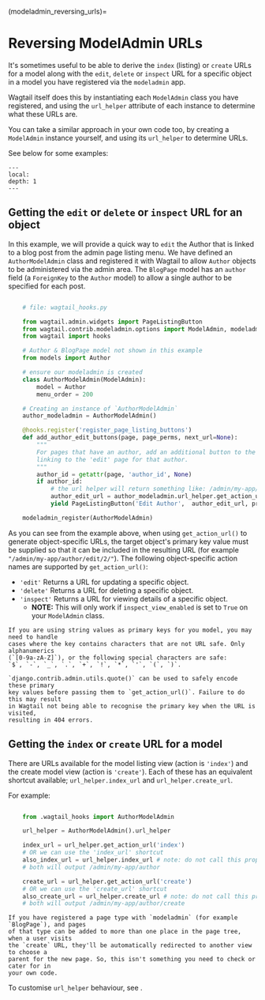 (modeladmin_reversing_urls)=

# Reversing ModelAdmin URLs

It's sometimes useful to be able to derive the `index` (listing) or
`create` URLs for a model along with the `edit`, `delete` or
`inspect` URL for a specific object in a model you have registered via
the `modeladmin` app.

Wagtail itself does this by instantiating each `ModelAdmin` class you have
registered, and using the `url_helper` attribute of each instance to
determine what these URLs are.

You can take a similar approach in your own code too, by creating a
`ModelAdmin` instance yourself, and using its `url_helper`
to determine URLs.

See below for some examples:

```{contents}
---
local:
depth: 1
---
```

## Getting the `edit` or `delete` or `inspect` URL for an object

In this example, we will provide a quick way to `edit` the Author that is
linked to a blog post from the admin page listing menu. We have defined
an `AuthorModelAdmin` class and registered it with Wagtail to allow
`Author` objects to be administered via the admin area. The `BlogPage`
model has an `author` field (a `ForeignKey` to the `Author` model)
to allow a single author to be specified for each post.

```python

    # file: wagtail_hooks.py

    from wagtail.admin.widgets import PageListingButton
    from wagtail.contrib.modeladmin.options import ModelAdmin, modeladmin_register
    from wagtail import hooks

    # Author & BlogPage model not shown in this example
    from models import Author

    # ensure our modeladmin is created
    class AuthorModelAdmin(ModelAdmin):
        model = Author
        menu_order = 200

    # Creating an instance of `AuthorModelAdmin`
    author_modeladmin = AuthorModelAdmin()

    @hooks.register('register_page_listing_buttons')
    def add_author_edit_buttons(page, page_perms, next_url=None):
        """
        For pages that have an author, add an additional button to the page listing,
        linking to the 'edit' page for that author.
        """
        author_id = getattr(page, 'author_id', None)
        if author_id:
            # the url helper will return something like: /admin/my-app/author/edit/2/
            author_edit_url = author_modeladmin.url_helper.get_action_url('edit', author_id)
            yield PageListingButton('Edit Author',  author_edit_url, priority=10)

    modeladmin_register(AuthorModelAdmin)
```

As you can see from the example above, when using `get_action_url()` to
generate object-specific URLs, the target object's primary key value must be supplied
so that it can be included in the resulting URL (for example `"/admin/my-app/author/edit/2/"`).
The following object-specific action names are supported by `get_action_url()`:

-   `'edit'` Returns a URL for updating a specific object.
-   `'delete'` Returns a URL for deleting a specific object.
-   `'inspect'` Returns a URL for viewing details of a specific object.
    -   **NOTE:** This will only work if `inspect_view_enabled` is set to `True` on your `ModelAdmin` class.

```{note}
If you are using string values as primary keys for you model, you may need to handle
cases where the key contains characters that are not URL safe. Only alphanumerics
(`[0-9a-zA-Z]`), or the following special characters are safe:
`$`, `-`, `_`, `.`, `+`, `!`, `*`, `'`, `(`, `)`.

`django.contrib.admin.utils.quote()` can be used to safely encode these primary
key values before passing them to `get_action_url()`. Failure to do this may result
in Wagtail not being able to recognise the primary key when the URL is visited,
resulting in 404 errors.
```

## Getting the `index` or `create` URL for a model

There are URLs available for the model listing view (action is `'index'`) and
the create model view (action is `'create'`). Each of these has an equivalent
shortcut available; `url_helper.index_url` and `url_helper.create_url`.

For example:

```python

    from .wagtail_hooks import AuthorModelAdmin

    url_helper = AuthorModelAdmin().url_helper

    index_url = url_helper.get_action_url('index')
    # OR we can use the 'index_url' shortcut
    also_index_url = url_helper.index_url # note: do not call this property as a function
    # both will output /admin/my-app/author

    create_url = url_helper.get_action_url('create')
    # OR we can use the 'create_url' shortcut
    also_create_url = url_helper.create_url # note: do not call this property as a function
    # both will output /admin/my-app/author/create
```

```{note}
If you have registered a page type with `modeladmin` (for example `BlogPage`), and pages
of that type can be added to more than one place in the page tree, when a user visits
the `create` URL, they'll be automatically redirected to another view to choose a
parent for the new page. So, this isn't something you need to check or cater for in
your own code.
```

To customise `url_helper` behaviour, see [](modeladmin_url_helper_class).
